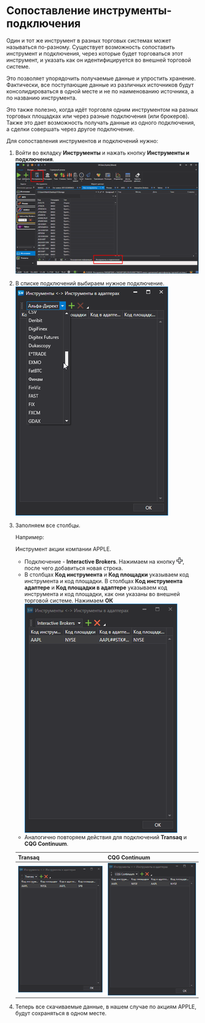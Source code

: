 # Сопоставление инструменты\-подключения

Один и тот же инструмент в разных торговых системах может называться по\-разному. Существует возможность сопоставить инструмент и подключения, через которые будет торговаться этот инструмент, и указать как он идентифицируется во внешней торговой системе.

Это позволяет упорядочить получаемые данные и упростить хранение. Фактически, все поступающие данные из различных источников будут консолидироваться в одной месте и не по наименованию источника, а по названию инструмента.

Это также полезно, когда идёт торговля одним инструментом на разных торговых площадках или через разные подключения (или брокеров). Также это дает возможность получать данные из одного подключения, а сделки совершать через другое подключение.

Для сопоставления инструментов и подключений нужно:

1. Войти во вкладку **Инструменты** и нажать кнопку **Инструменты и подключения**.![Designer Security mapping 01 00](../../../images/designer_security_mapping_01_00.png)
2. В списке подключений выбираем нужное подключение.![Designer Security mapping 01](../../../images/designer_security_mapping_01.png)
3. Заполняем все столбцы.

   Например:

   Инструмент акции компании APPLE.
   - Подключение \- **Interactive Brokers**. Нажимаем на кнопку ![Designer Creation tool 00](../../../images/designer_creation_tool_00.png), после чего добавиться новая строка.
   - В столбцах **Код инструмента** и **Код площадки** указываем код инструмента и код площадки. В столбцах **Код инструмента адаптере** и **Код площадки в адаптере** указываем код инструмента и код площадки, как они указаны во внешней торговой системе. Нажимаем **ОК** ![Designer Security mapping 01 01](../../../images/designer_security_mapping_01_01.png)
   - Аналогично повторяем действия для подключений **Transaq** и **CQG Continuum**. 

   | **Transaq**                                                                       | **CQG Continuum**                                                                 |
   | --------------------------------------------------------------------------------- | --------------------------------------------------------------------------------- |
   | ![Designer Security mapping 01 02](../../../images/designer_security_mapping_01_02.png) | ![Designer Security mapping 01 03](../../../images/designer_security_mapping_01_03.png) |
4. Теперь все скачиваемые данные, в нашем случае по акциям APPLE, будут сохраняться в одном месте. 
